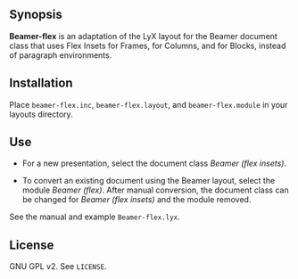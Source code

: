 ## Synopsis

**Beamer-flex** is an adaptation of the LyX layout for the Beamer document class that uses Flex Insets for Frames, for Columns, and for Blocks, instead of paragraph environments.

## Installation

Place `beamer-flex.inc`, `beamer-flex.layout`, and `beamer-flex.module` in your layouts directory.

## Use

* For a new presentation, select the document class *Beamer (flex insets)*.

* To convert an existing document using the Beamer layout, select the module *Beamer (flex)*. After manual conversion, the document class can be changed for *Beamer (flex insets)* and the module removed.

See the manual and example `Beamer-flex.lyx`.

## License

GNU GPL v2. See `LICENSE`.
